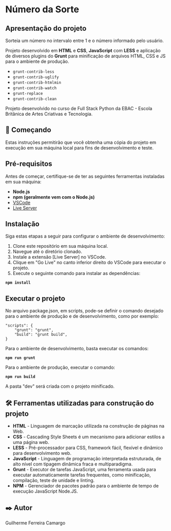 # Número da Sorte

## Apresentação do projeto



Sorteia um número no intervalo entre 1 e o número informado pelo usuário.

Projeto desenvolvido em **HTML** e **CSS**, **JavaScript** com **LESS** e aplicação de diversos plugins do **Grunt**
para minificação de arquivos HTML, CSS e JS para o ambiente de produção.

- ``grunt-contrib-less``
- ``grunt-contrib-uglify``
- ``grunt-contrib-htmlmin``
- ``grunt-contrib-watch``
- ``grunt-replace``
- ``grunt-contrib-clean``

Projeto desenvolvido no curso de Full Stack Python da EBAC - Escola Britânica de Artes Criativas e Tecnologia.

## 🚀 Começando

Estas instruções permitirão que você obtenha uma cópia do projeto em execução em sua máquina local para fins de desenvolvimento e teste.

## Pré-requisitos

Antes de começar, certifique-se de ter as seguintes ferramentas instaladas em sua máquina:

- **Node.js**
- **npm (geralmente vem com o Node.js)**
- [VSCode](https://code.visualstudio.com/)
- [Live Server](https://github.com/ritwickdey/vscode-live-server-plus-plus)

## Instalação

Siga estas etapas a seguir para configurar o ambiente de desenvolvimento:

1. Clone este repositório em sua máquina local.
2. Navegue até o diretório clonado.
3. Instale a extensão [Live Server] no VSCode.
4. Clique em "Go Live" no canto inferior direito do VSCode para executar o projeto.
5. Execute o seguinte comando para instalar as dependências:

  **``npm install``**

## Executar o projeto

No arquivo package.json, em scripts, pode-se definir o comando desejado para o ambiente de produção
e de desenvolvimento, como por exemplo:

    "scripts": {
        "grunt": "grunt",
        "build": "grunt build",
    }

Para o ambiente de desenvolvimento, basta executar os comandos:

**``npm run grunt``**

Para o ambiente de produção, executar o comando:

**``npm run build``**

A pasta "dev" será criada com o projeto minificado.

## 🛠️ Ferramentas utilizadas para construção do projeto

* **HTML** - Linguagem de marcação utilizada na construção de páginas na Web.
* **CSS** - Cascading Style Sheets é um mecanismo para adicionar estilos a uma página web.
* **LESS** - Pré-processador para CSS, framework fácil, flexível e dinâmico para desenvolvimento web.
* **JavaScript** - Linguagem de programação interpretada estruturada, de alto nível com tipagem dinâmica fraca e multiparadigma.
* **Grunt** - Executor de tarefas JavaScript, uma ferramenta usada para executar automaticamente tarefas frequentes, como minificação, compilação, teste de unidade e linting.
* **NPM** - Gerenciador de pacotes padrão para o ambiente de tempo de execução JavaScript Node.JS.

## ✒️ Autor

Guilherme Ferreira Camargo
